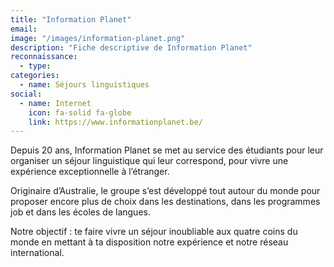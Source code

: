 ```yaml
---
title: "Information Planet"
email: 
image: "/images/information-planet.png"
description: "Fiche descriptive de Information Planet"
reconnaissance:
  - type: 
categories: 
  - name: Séjours linguistiques
social:
  - name: Internet
    icon: fa-solid fa-globe
    link: https://www.informationplanet.be/ 
---
```

Depuis 20 ans, Information Planet se met au service des étudiants pour leur organiser un séjour linguistique qui leur correspond, pour vivre une expérience exceptionnelle à l’étranger.

Originaire d’Australie, le groupe s’est développé tout autour du monde pour proposer encore plus de choix dans les destinations, dans les programmes job et dans les écoles de langues.

Notre objectif : te faire vivre un séjour inoubliable aux quatre coins du monde en mettant à ta disposition notre expérience et notre réseau international.
